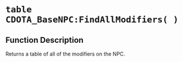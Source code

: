 # `table CDOTA_BaseNPC:FindAllModifiers( )`
## Function Description
Returns a table of all of the modifiers on the NPC.
